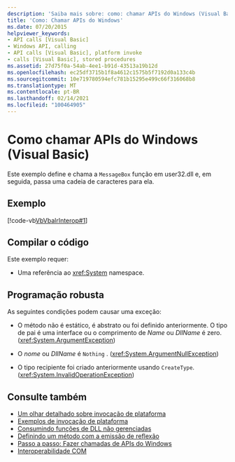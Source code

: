 ```yaml
---
description: 'Saiba mais sobre: como: chamar APIs do Windows (Visual Basic)'
title: 'Como: Chamar APIs do Windows'
ms.date: 07/20/2015
helpviewer_keywords:
- API calls [Visual Basic]
- Windows API, calling
- API calls [Visual Basic], platform invoke
- calls [Visual Basic], stored procedures
ms.assetid: 27d75f0a-54ab-4ee1-b91d-43513a19b12d
ms.openlocfilehash: ec25df3715b1f8a4612c1575b5f7192d0a133c4b
ms.sourcegitcommit: 10e719780594efc781b15295e499c66f316068b8
ms.translationtype: MT
ms.contentlocale: pt-BR
ms.lasthandoff: 02/14/2021
ms.locfileid: "100464905"
---
```

# <a name="how-to-call-windows-apis-visual-basic"></a>Como chamar APIs do Windows (Visual Basic)

Este exemplo define e chama a `MessageBox` função em user32.dll e, em seguida, passa uma cadeia de caracteres para ela.  
  
## <a name="example"></a>Exemplo  

 [!code-vb[VbVbalrInterop#1](~/samples/snippets/visualbasic/VS_Snippets_VBCSharp/VbVbalrInterop/VB/Class1.vb#1)]  
  
## <a name="compile-the-code"></a>Compilar o código  

 Este exemplo requer:  
  
- Uma referência ao <xref:System> namespace.  
  
## <a name="robust-programming"></a>Programação robusta  

 As seguintes condições podem causar uma exceção:  
  
- O método não é estático, é abstrato ou foi definido anteriormente. O tipo de pai é uma interface ou o comprimento de *Name* ou *DllName* é zero. (<xref:System.ArgumentException>)  
  
- O *nome* ou *DllName* é `Nothing` . (<xref:System.ArgumentNullException>)  
  
- O tipo recipiente foi criado anteriormente usando `CreateType`. (<xref:System.InvalidOperationException>)  
  
## <a name="see-also"></a>Consulte também

- [Um olhar detalhado sobre invocação de plataforma](../../../framework/interop/consuming-unmanaged-dll-functions.md#a-closer-look-at-platform-invoke)
- [Exemplos de invocação de plataforma](../../../framework/interop/platform-invoke-examples.md)
- [Consumindo funções de DLL não gerenciadas](../../../framework/interop/consuming-unmanaged-dll-functions.md)
- [Definindo um método com a emissão de reflexão](/previous-versions/dotnet/netframework-4.0/w63y4d4f(v=vs.100))
- [Passo a passo: Fazer chamadas de APIs do Windows](walkthrough-calling-windows-apis.md)
- [Interoperabilidade COM](index.md)

